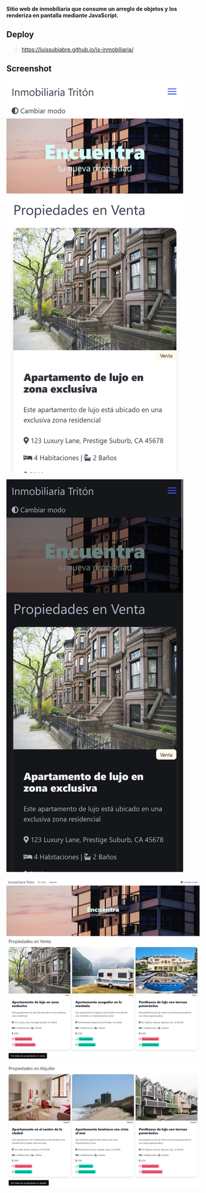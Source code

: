 **Sitio web de inmobiliaria que consume un arreglo de objetos y los renderiza en pantalla mediante JavaScript.**

## Deploy
> https://luissubiabre.github.io/js-inmobiliaria/

## Screenshot
![Mobil Version Light](./assets/img/screenshot/mobil-light.png)

![Mobil Version Dark](./assets/img/screenshot/mobil-dark.png)

![Desktop Version](./assets/img/screenshot/full.png)
